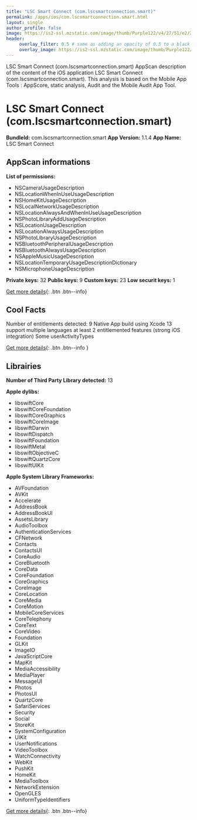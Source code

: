 ```yaml
---
title: "LSC Smart Connect (com.lscsmartconnection.smart)"
permalink: /apps/ios/com.lscsmartconnection.smart.html
layout: single
author_profile: false
image: https://is2-ssl.mzstatic.com/image/thumb/Purple122/v4/27/51/e2/2751e22b-657a-9f38-0063-7e34341194cc/AppIcon-0-0-1x_U007emarketing-0-0-0-7-0-0-sRGB-0-0-0-GLES2_U002c0-512MB-85-220-0-0.png/512x512bb.jpg
header: 
     overlay_filter: 0.5 # same as adding an opacity of 0.5 to a black background
     overlay_image: https://is2-ssl.mzstatic.com/image/thumb/Purple122/v4/27/51/e2/2751e22b-657a-9f38-0063-7e34341194cc/AppIcon-0-0-1x_U007emarketing-0-0-0-7-0-0-sRGB-0-0-0-GLES2_U002c0-512MB-85-220-0-0.png/512x512bb.jpg
---
```

LSC Smart Connect (com.lscsmartconnection.smart) AppScan description of the content of the iOS application LSC Smart Connect (com.lscsmartconnection.smart). This analysis is based on the Mobile App Tools : AppScore, static analysis, Audit and the Mobile Audit App Tool.

# LSC Smart Connect (com.lscsmartconnection.smart)

**BundleId:** com.lscsmartconnection.smart
**App Version:** 1.1.4
**App Name:** LSC Smart Connect


## AppScan informations 

**List of permissions:** 
- NSCameraUsageDescription
- NSLocationWhenInUseUsageDescription
- NSHomeKitUsageDescription
- NSLocalNetworkUsageDescription
- NSLocationAlwaysAndWhenInUseUsageDescription
- NSPhotoLibraryAddUsageDescription
- NSLocationUsageDescription
- NSLocationAlwaysUsageDescription
- NSPhotoLibraryUsageDescription
- NSBluetoothPeripheralUsageDescription
- NSBluetoothAlwaysUsageDescription
- NSAppleMusicUsageDescription
- NSLocationTemporaryUsageDescriptionDictionary
- NSMicrophoneUsageDescription
  
  
**Private keys:** 32
**Public keys:** 9
**Custom keys:** 23
**Low securit keys:** 1
  
[Get more details](/pricing.html){: .btn .btn--info}

## Cool Facts

Number of entitlements detected: 9
Native App
build using Xcode 13
support multiple languages
at least 2 entitlemented features (strong iOS integration)
Some userActivityTypes
  
[Get more details](/pricing.html){: .btn .btn--info }

## Librairies 
**Number of Third Party Library detected:** 13


**Apple dylibs:**
- libswiftCore
- libswiftCoreFoundation
- libswiftCoreGraphics
- libswiftCoreImage
- libswiftDarwin
- libswiftDispatch
- libswiftFoundation
- libswiftMetal
- libswiftObjectiveC
- libswiftQuartzCore
- libswiftUIKit


**Apple System Library Frameworks:**
- AVFoundation
- AVKit
- Accelerate
- AddressBook
- AddressBookUI
- AssetsLibrary
- AudioToolbox
- AuthenticationServices
- CFNetwork
- Contacts
- ContactsUI
- CoreAudio
- CoreBluetooth
- CoreData
- CoreFoundation
- CoreGraphics
- CoreImage
- CoreLocation
- CoreMedia
- CoreMotion
- MobileCoreServices
- CoreTelephony
- CoreText
- CoreVideo
- Foundation
- GLKit
- ImageIO
- JavaScriptCore
- MapKit
- MediaAccessibility
- MediaPlayer
- MessageUI
- Photos
- PhotosUI
- QuartzCore
- SafariServices
- Security
- Social
- StoreKit
- SystemConfiguration
- UIKit
- UserNotifications
- VideoToolbox
- WatchConnectivity
- WebKit
- PushKit
- HomeKit
- MediaToolbox
- NetworkExtension
- OpenGLES
- UniformTypeIdentifiers


  
[Get more details](/pricing.html){: .btn .btn--info}

